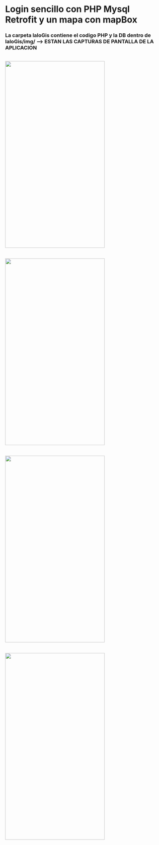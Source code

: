# Login sencillo con PHP Mysql Retrofit y un mapa con mapBox

### La carpeta laloGis contiene el codigo PHP y la DB dentro de laloGis/img/ --> ESTAN LAS CAPTURAS DE PANTALLA DE LA APLICACION 

</br>
<img src="/eltigueeere/MyGis/blob/master/laloGis/images/10.jpg" width="320" height="600"/></br></br>
</br>
<img src="/eltigueeere/MyGis/blob/master/laloGis/images/11.jpg?raw=true" width="320" height="600"/></br></br>
</br>
<img src="/eltigueeere/MyGis/blob/master/laloGis/images/12.jpg" width="320" height="600"/></br></br>
</br>
<img src="/eltigueeere/MyGis/blob/master/laloGis/images/13.jpg" width="320" height="600"/></br></br>
</br>